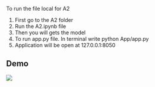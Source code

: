 To run the file local for A2
1. First go to the A2 folder
2. Run the A2.ipynb file
3. Then you will gets the model
4. To run app.py file. In terminal write python App/app.py
5. Application will be open at 127.0.0.1:8050

## Demo
![](https://github.com/ishika28/NLP_Assignment/blob/main/A2/Demo_A2.gif)
